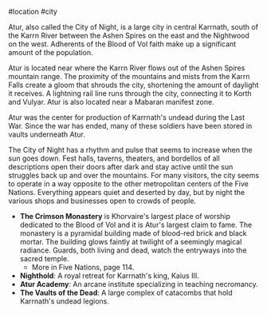 #location #city

Atur, also called the City of Night, is a large city in central Karrnath, south of the Karrn River between the Ashen Spires on the east and the Nightwood on the west. Adherents of the Blood of Vol faith make up a significant amount of the population.

Atur is located near where the Karrn River flows out of the Ashen Spires mountain range. The proximity of the mountains and mists from the Karrn Falls create a gloom that shrouds the city, shortening the amount of daylight it receives. A lightning rail line runs through the city, connecting it to Korth and Vulyar. Atur is also located near a Mabaran manifest zone.

Atur was the center for production of Karrnath's undead during the Last War. Since the war has ended, many of these soldiers have been stored in vaults underneath Atur.

The City of Night has a rhythm and pulse that seems to increase when the sun goes down. Fest halls, taverns, theaters, and bordellos of all descriptions open their doors after dark and stay active until the sun struggles back up and over the mountains. For many visitors, the city seems to operate in a way opposite to the other metropolitan centers of the Five Nations. Everything appears quiet and deserted by day, but by night the various shops and businesses open to crowds of people.

- **The Crimson Monastery** is Khorvaire's largest place of worship dedicated to the Blood of Vol and it is Atur's largest claim to fame. The monastery is a pyramidal building made of blood-red brick and black mortar. The building glows faintly at twilight of a seemingly magical radiance. Guards, both living and dead, watch the entryways into the sacred temple.
    - More in Five Nations, page 114.
- **Nighthold**: A royal retreat for Karrnath's king, Kaius III.
- **Atur Academy**: An arcane institute specializing in teaching necromancy.
- **The Vaults of the Dead**: A large complex of catacombs that hold Karrnath's undead legions.